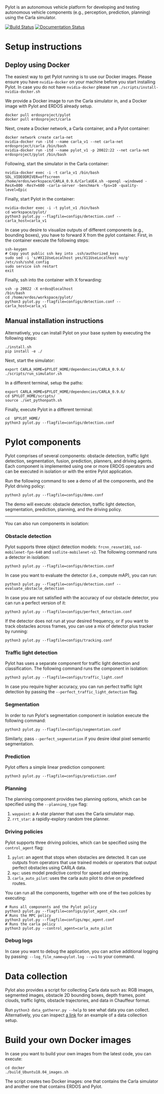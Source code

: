 Pylot is an autonomous vehicle platform for developing and testing autonomous
vehicle components (e.g., perception, prediction, planning) using the
Carla simulator.

[![Build Status](https://travis-ci.org/erdos-project/pylot.svg)](https://travis-ci.org/erdos-project/pylot)
[![Documentation Status](https://readthedocs.org/projects/pylot/badge/?version=latest)](https://pylot.readthedocs.io/en/latest/?badge=latest)

# Setup instructions

## Deploy using Docker

The easiest way to get Pylot running is to use our Docker images. Please ensure
you have `nvidia-docker` on your machine before you start installing Pylot.
In case you do not have `nvidia-docker` please
run ```./scripts/install-nvidia-docker.sh```

We provide a Docker image to run the Carla simulator in, and a Docker image with
Pylot and ERDOS already setup.

```console
docker pull erdosproject/pylot
docker pull erdosproject/carla
```

Next, create a Docker network, a Carla container, and a Pylot container:

```console
docker network create carla-net
nvidia-docker run -itd --name carla_v1 --net carla-net erdosproject/carla /bin/bash
nvidia-docker run -itd --name pylot_v1 -p 20022:22 --net carla-net erdosproject/pylot /bin/bash
```

Following, start the simulator in the Carla container:

```console
nvidia-docker exec -i -t carla_v1 /bin/bash
SDL_VIDEODRIVER=offscreen /home/erdos/workspace/CARLA_0.9.6/CarlaUE4.sh -opengl -windowed -ResX=800 -ResY=600 -carla-server -benchmark -fps=10 -quality-level=Epic
```

Finally, start Pylot in the container:

```console
nvidia-docker exec -i -t pylot_v1 /bin/bash
cd workspace/pylot/
python3 pylot.py --flagfile=configs/detection.conf --carla_host=carla_v1
```

In case you desire to visualize outputs of different components (e.g., bounding boxes),
you have to forward X from the pylot container. First, in the container execute the
following steps:
```console
ssh-keygen
# Copy yout public ssh key into .ssh/authorized_keys
sudo sed -i 's/#X11UseLocalhost yes/X11UseLocalhost no/g' /etc/ssh/sshd_config
sudo service ssh restart
exit
```

Finally, ssh into the container with X forwarding:
```console
ssh -p 20022 -X erdos@localhost
/bin/bash
cd /home/erdos/workspace/pylot/
python3 pylot.py --flagfile=configs/detection.conf --carla_host=carla_v1
```

## Manual installation instructions
Alternatively, you can install Pylot on your base system by executing the
following steps:

```console
./install.sh
pip install -e ./
```

Next, start the simulator:
```console
export CARLA_HOME=$PYLOT_HOME/dependencies/CARLA_0.9.6/
./scripts/run_simulator.sh
```

In a different terminal, setup the paths:
```console
export CARLA_HOME=$PYLOT_HOME/dependencies/CARLA_0.9.6/
cd $PYLOT_HOME/scripts/
source ./set_pythonpath.sh
```

Finally, execute Pylot in a different terminal:
```console
cd  $PYLOT_HOME/
python3 pylot.py --flagfile=configs/detection.conf
```

# Pylot components

Pylot comprises of several components: obstacle detection, traffic light
detection, segmentation, fusion, prediction, planners, and driving agents.
Each component is implemented using one or more ERDOS operators and can be
executed in isolation or with the entire Pylot application.

Run the following command to see a demo of all the components, and the Pylot
driving policy:

```console
python3 pylot.py --flagfile=configs/demo.conf
```

The demo will execute: obstacle detection, traffic light detection,
segmentation, prediction, planning, and the driving policy.

***
You can also run components in isolation:

### Obstacle detection
Pylot supports three object detection models: `frcnn_resnet101`,
`ssd-mobilenet-fpn-640` and `ssdlite-mobilenet-v2`. The following command runs
a detector in isolation:

```console
python3 pylot.py --flagfile=configs/detection.conf
```

In case you want to evaluate the detector (i.e., compute mAP), you can run:
```console
python3 pylot.py --flagfile=configs/detection.conf --evaluate_obstacle_detection
```

In case you are not satisfied with the accuracy of our obstacle detector, you
can run a perfect version of it:

```console
python3 pylot.py --flagfile=configs/perfect_detection.conf
```

If the detector does not run at your desired frequency, or if you want to track
obstacles across frames, you can use a mix of detector plus tracker by running:

```console
python3 pylot.py --flagfile=configs/tracking.conf
```

### Traffic light detection
Pylot has uses a separate component for traffic light detection and
classification. The following command runs the component in isolation:

```console
python3 pylot.py --flagfile=configs/traffic_light.conf
```

In case you require higher accuracy, you can run perfect traffic light detection
by passing the ```--perfect_traffic_light_detection``` flag.

### Segmentation
In order to run Pylot's segmentation component in isolation execute the
following command:

```console
python3 pylot.py --flagfile=configs/segmentation.conf
```

Similarly, pass ```--perfect_segmentation``` if you desire ideal pixel semantic
segmentation.

### Prediction
Pylot offers a simple linear prediction component:

```console
python3 pylot.py --flagfile=configs/prediction.conf
```

### Planning
The planning component provides two planning options, which can be specified
using the ```--planning_type``` flag:

1. `waypoint`: a A-star planner that uses the Carla simulator map.
2. `rrt_star`: a rapidly-explory random tree planner.


### Driving policies
Pylot supports three driving policies, which can be specified using the
```control_agent``` flag:
1. `pylot`: an agent that stops when obstacles are detected. It can use
 outputs from operators that use trained models or operators that output
 perfect obstacles using CARLA data.
2. `mpc`: uses model predictive control for speed and steering.
3. `carla_auto_pilot`: uses the carla auto pilot to drive on predefined routes.

You can run all the components, together with one of the two policies by
executing:

```console
# Runs all components and the Pylot policy
python3 pylot.py --flagfile=configs/pylot_agent_e2e.conf
# Runs the MPC policy
python3 pylot.py --flagfile=configs/mpc_agent.conf
# Runs the carla policy
python3 pylot.py --control_agent=carla_auto_pilot
```

### Debug logs
In case you want to debug the application, you can active additional logging
by passing: `--log_file_name=pylot.log --v=1` to your command.

# Data collection

Pylot also provides a script for collecting Carla data such as: RGB images,
segmented images, obstacle 2D bounding boxes, depth frames, point clouds,
traffic lights, obstacle trajectories, and data in Chauffeur format.

Run ```python3 data_gatherer.py --help``` to see what data you can collect.
Alternatively, you can inspect
[a link](https://github.com/erdos-project/pylot/blob/master/configs/data_gatherer.conf)
for an example of a data collection setup.

# Build your own Docker images

In case you want to build your own images from the latest code, you can execute:

```console
cd docker
./build_Ubuntu18.04_images.sh
```

The script creates two Docker images: one that contains the Carla simulator and
another one that contains ERDOS and Pylot.
